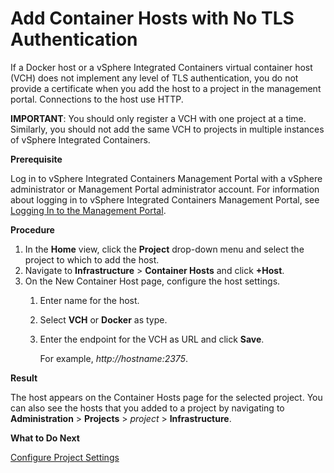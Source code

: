 # Add Container Hosts with No TLS Authentication #

If a Docker host or a vSphere Integrated Containers virtual container host (VCH) does not implement any level of TLS authentication, you do not provide a certificate when you add the host to a project in the management portal. Connections to the host use HTTP.

**IMPORTANT**: You should only register a VCH with one project at a time. Similarly, you should not add the same VCH to projects in multiple instances of vSphere Integrated Containers.

**Prerequisite**

Log in to vSphere Integrated Containers Management Portal with a vSphere administrator or Management Portal administrator account. For information about logging in to vSphere Integrated Containers Management Portal, see [Logging In to the Management Portal](logging_in_mp.md).

**Procedure**

1. In the **Home** view, click the **Project**  drop-down menu and select the project to which to add the host.
2. Navigate to **Infrastructure** > **Container Hosts** and click **+Host**.
2. On the New Container Host page, configure the host settings.
	1. Enter name for the host.
	2. Select **VCH** or **Docker** as type.
	2. Enter the endpoint for the VCH as URL and click **Save**.

	    For example, *http://*hostname*:2375*.

**Result**

The host appears on the Container Hosts page for the selected project. You can also see the hosts that you added to a project by navigating to **Administration** > **Projects** > *project* > **Infrastructure**.

**What to Do Next**

[Configure Project Settings](manage_projects.md)
